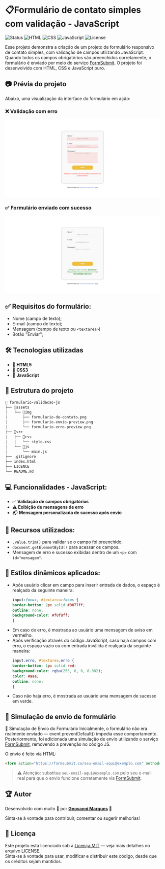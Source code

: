 # 📋Formulário de contato simples com validação - JavaScript

![Status](https://img.shields.io/badge/Status-Concluído-success?style=flat-square)
![HTML](https://img.shields.io/badge/HTML5-E34F26?style=flat-square&logo=html5&logoColor=white)
![CSS](https://img.shields.io/badge/CSS3-1572B6?style=flat-square&logo=css3&logoColor=white)
![JavaScript](https://img.shields.io/badge/JavaScript-F7DF1E?style=flat-square&logo=javascript&logoColor=black)
![License](https://img.shields.io/badge/Licença-MIT-blue?style=flat-square)


 Esse projeto demonstra a criação de um projeto de formulário responsivo de contato simples, com validação de campos utilizando JavaScript. Quando todos os campos obrigatórios são preenchidos corretamente, o formulário é enviado por meio do serviço [FormSubmit](https://formsubmit.co/). O projeto foi desenvolvido com HTML, CSS e JavaScript puro.

 ## 📷 Prévia do projeto

Abaixo, uma visualização da interface do formulário em ação:

### ❌ Validação com erro
![Formulário com erro](./assets/img/formulario-erro-preview.png)


### ✅ Formulário enviado com sucesso
![Formulário com sucesso](assets/img/formulario-envio-preview.png)



## ✅ Requisitos do formulário:
- Nome (campo de texto); 
- E-mail (campo de texto);
- Mensagem (campo de texto ou `<textarea>`)
- Botão "Enviar";

## 🛠️ Tecnologias utilizadas
- 🧱 **HTML5**
- 🎨 **CSS3**
- 🧠 **JavaScript**

## 📌 Estrutura do projeto
```
📂 formulario-validacao-js
├── 📂assets
│   └── 📂img
|       ├── formulario-de-contato.png
|       ├── formulario-envio-preview.png
│       └── formulario-erro-preview.png
├── 📂src
│   ├── 📂css
│   │   └── style.css
│   └── 📂js
│       └── main.js
├── .gitignore
├── index.html
├── LICENCE
└── README.md 
```

## 💻 Funcionalidades - JavaScript:
- ✅ **Validação de campos obrigatórios**
- ⚠️ **Exibição de mensagens de erro**
- 📬 **Mensagem personalizada de sucesso após envio**

## 🧩 Recursos utilizados:
- `.value.trim()` para validar se o campo foi preenchido.
- `document.getElementById()` para acessar os campos.
- Mensagem de erro e sucesso exibidas dentro de um `<p>` com `id="mensagem"`.

## 🚀 Estilos dinâmicos aplicados:
- Após usuário clicar em campo para inserir entrada de dados, o espaço é realçado da seguinte maneira: 
    ```css
    input:focus, #textarea:focus {
    border-bottom: 2px solid #0077ff;
    outline: none;
    background-color: #f0f8ff;
    }   
    ```
- Em caso de erro, é mostrada ao usuário uma mensagem de aviso em vermelho.
- Após verificação através do código JavaScript, caso haja campos com erro, o espaço vazio ou com entrada inválida é realçada da seguinte maneira:
    ```css
    input.erro, #textarea.erro {
    border-bottom: 1px solid red;
    background-color: rgba(255, 0, 0, 0.082);
    color: #aaa;
    outline: none;
    }
    ```
- Caso não haja erro, é mostrada ao usuário uma mensagem de sucesso em verde.

## 📨 Simulação de envio de formulário

📨 Simulação de Envio do Formulário
Inicialmente, o formulário não era realmente enviado — event.preventDefault() impedia esse comportamento. Posteriormente, foi adicionada uma simulação de envio utilizando o serviço [FormSubmit](https://formsubmit.co/), removendo a prevenção no código JS.

O envio é feito via HTML:

```html
<form action="https://formsubmit.co/seu-email-aqui@exemplo.com" method="post" id="formulario">
```

> ⚠️ Atenção: substitua `seu-email-aqui@exemplo.com` pelo seu e-mail real para que o envio funcione corretamente via [FormSubmit](https://formsubmit.co/).

## 🏆 Autor
Desenvolvido com muito 💛 por [**Geovanni Marques**](https://github.com/GeovanniMarques) 🚀 

Sinta-se à vontade para contribuir, comentar ou sugerir melhorias!

## 📄 Licença
Este projeto está licenciado sob a [Licença MIT](https://opensource.org/license/MIT) — veja mais detalhes no arquivo [LICENSE](./LICENSE).  
Sinta-se à vontade para usar, modificar e distribuir este código, desde que os créditos sejam mantidos.

